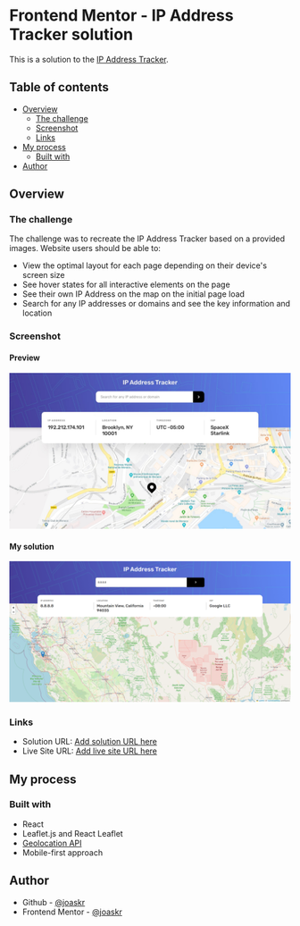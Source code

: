 # Frontend Mentor - IP Address Tracker solution

This is a solution to the [IP Address Tracker](https://www.frontendmentor.io/challenges/ip-address-tracker-I8-0yYAH0).

## Table of contents

- [Overview](#overview)
  - [The challenge](#the-challenge)
  - [Screenshot](#screenshot)
  - [Links](#links)
- [My process](#my-process)
  - [Built with](#built-with)
- [Author](#author)

## Overview

### The challenge

The challenge was to recreate the IP Address Tracker based on a provided images. Website users should be able to:

- View the optimal layout for each page depending on their device's screen size
- See hover states for all interactive elements on the page
- See their own IP Address on the map on the initial page load
- Search for any IP addresses or domains and see the key information and location

### Screenshot

#### Preview

![Design preview for the Meet landing page coding challenge](./design/desktop-design.jpg)

#### My solution

![Solution for the Meet landing page coding challenge on desktop](./design/desktop-solution.png)

### Links

- Solution URL: [Add solution URL here](https://github.com/joaskr/ip-address-tracker)
- Live Site URL: [Add live site URL here](https://ip-address-tracker-cyan-eight.vercel.app)

## My process

### Built with

- React
- Leaflet.js and React Leaflet
- [Geolocation API](https://geo.ipify.org)
- Mobile-first approach

## Author

- Github - [@joaskr](https://github.com/joaskr)
- Frontend Mentor - [@joaskr](https://www.frontendmentor.io/profile/joaskr)


